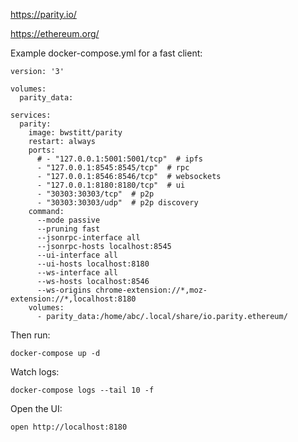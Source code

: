 https://parity.io/

https://ethereum.org/

Example docker-compose.yml for a fast client:

    version: '3'

    volumes:
      parity_data:

    services:
      parity:
        image: bwstitt/parity
        restart: always
        ports:
          # - "127.0.0.1:5001:5001/tcp"  # ipfs
          - "127.0.0.1:8545:8545/tcp"  # rpc
          - "127.0.0.1:8546:8546/tcp"  # websockets
          - "127.0.0.1:8180:8180/tcp"  # ui
          - "30303:30303/tcp"  # p2p
          - "30303:30303/udp"  # p2p discovery
        command:
          --mode passive
          --pruning fast
          --jsonrpc-interface all
          --jsonrpc-hosts localhost:8545
          --ui-interface all
          --ui-hosts localhost:8180
          --ws-interface all
          --ws-hosts localhost:8546
          --ws-origins chrome-extension://*,moz-extension://*,localhost:8180
        volumes:
          - parity_data:/home/abc/.local/share/io.parity.ethereum/

Then run:

    docker-compose up -d

Watch logs:

    docker-compose logs --tail 10 -f

Open the UI:

    open http://localhost:8180
